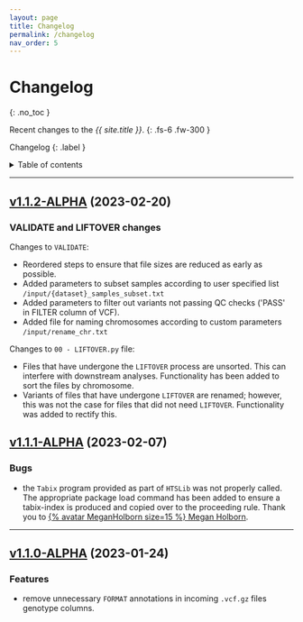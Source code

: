 ```yaml
---
layout: page
title: Changelog
permalink: /changelog
nav_order: 5
---
```


# Changelog
{: .no_toc }

Recent changes to the _{{ site.title }}_.
{: .fs-6 .fw-300 }

Changelog
{: .label }

<details markdown="block">
  <summary>
    Table of contents
  </summary>
  {: .text-delta }
1. TOC
{:toc}
</details>

---
## [v1.1.2-ALPHA](https://github.com/Tuks-ICMM/Vcf-Validation/compare/v1.1.1-ALPHA...v1.1.2-ALPHA) (2023-02-20)

### VALIDATE and LIFTOVER changes
Changes to `VALIDATE`:

- Reordered steps to ensure that file sizes are reduced as early as possible.
- Added parameters to subset samples according to user specified list `/input/{dataset}_samples_subset.txt`
- Added parameters to filter out variants not passing QC checks ('PASS' in FILTER column of VCF).
- Added file for naming chromosomes according to custom parameters `/input/rename_chr.txt`

Changes to `00 - LIFTOVER.py` file:

- Files that have undergone the `LIFTOVER` process are unsorted. This can interfere with downstream analyses. Functionality has been added to sort the files by chromosome. 
- Variants of files that have undergone `LIFTOVER` are renamed; however, this was not the case for files that did not need `LIFTOVER`. Functionality was added to rectify this.

## [v1.1.1-ALPHA](https://github.com/Tuks-ICMM/Vcf-Validation/compare/v1.1.0-ALPHA...v1.1.1-ALPHA) (2023-02-07)

### Bugs
- the `Tabix` program provided as part of `HTSLib` was not properly called. The appropriate package load command has been added to ensure a tabix-index is produced and copied over to the proceeding rule. Thank you to <a href="https://github.com/MeganHolborn" target="_blank">{% avatar MeganHolborn size=15 %} Megan Holborn</a>.

---
## [v1.1.0-ALPHA](https://github.com/Tuks-ICMM/Vcf-Validation/compare/e4a612a...v1.1.0-ALPHA) (2023-01-24)

### Features
- remove unnecessary `FORMAT` annotations in incoming `.vcf.gz` files genotype columns.

